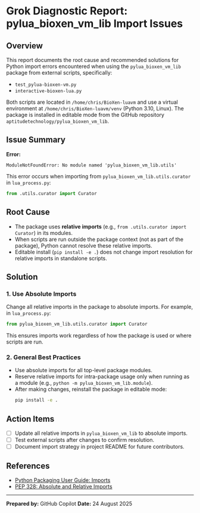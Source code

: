 # Grok Diagnostic Report: pylua_bioxen_vm_lib Import Issues

## Overview
This report documents the root cause and recommended solutions for Python import errors encountered when using the `pylua_bioxen_vm_lib` package from external scripts, specifically:
- `test_pylua-bioxen-vm.py`
- `interactive-bioxen-lua.py`

Both scripts are located in `/home/chris/BioXen-luavm` and use a virtual environment at `/home/chris/BioXen-luavm/venv` (Python 3.10, Linux). The package is installed in editable mode from the GitHub repository `aptitudetechnology/pylua_bioxen_vm_lib`.

## Issue Summary
**Error:**
```
ModuleNotFoundError: No module named 'pylua_bioxen_vm_lib.utils'
```
This error occurs when importing from `pylua_bioxen_vm_lib.utils.curator` in `lua_process.py`:
```python
from .utils.curator import Curator
```

## Root Cause
- The package uses **relative imports** (e.g., `from .utils.curator import Curator`) in its modules.
- When scripts are run outside the package context (not as part of the package), Python cannot resolve these relative imports.
- Editable install (`pip install -e .`) does not change import resolution for relative imports in standalone scripts.

## Solution
### 1. Use Absolute Imports
Change all relative imports in the package to absolute imports. For example, in `lua_process.py`:
```python
from pylua_bioxen_vm_lib.utils.curator import Curator
```
This ensures imports work regardless of how the package is used or where scripts are run.

### 2. General Best Practices
- Use absolute imports for all top-level package modules.
- Reserve relative imports for intra-package usage only when running as a module (e.g., `python -m pylua_bioxen_vm_lib.module`).
- After making changes, reinstall the package in editable mode:
  ```bash
  pip install -e .
  ```

## Action Items
- [ ] Update all relative imports in `pylua_bioxen_vm_lib` to absolute imports.
- [ ] Test external scripts after changes to confirm resolution.
- [ ] Document import strategy in project README for future contributors.

## References
- [Python Packaging User Guide: Imports](https://packaging.python.org/en/latest/guides/packaging-namespace-packages/#imports)
- [PEP 328: Absolute and Relative Imports](https://peps.python.org/pep-0328/)

---
**Prepared by:** GitHub Copilot
**Date:** 24 August 2025
